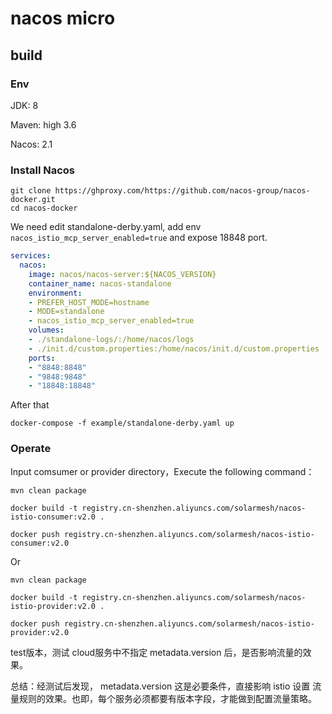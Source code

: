 # nacos micro

## build

### Env

JDK: 8

Maven: high 3.6

Nacos: 2.1


### Install Nacos

```shell
git clone https://ghproxy.com/https://github.com/nacos-group/nacos-docker.git
cd nacos-docker
```

We need edit standalone-derby.yaml, add env `nacos_istio_mcp_server_enabled=true` and expose 18848 port. 
```yaml
services:
  nacos:
    image: nacos/nacos-server:${NACOS_VERSION}
    container_name: nacos-standalone
    environment:
    - PREFER_HOST_MODE=hostname
    - MODE=standalone
    - nacos_istio_mcp_server_enabled=true
    volumes:
    - ./standalone-logs/:/home/nacos/logs
    - ./init.d/custom.properties:/home/nacos/init.d/custom.properties
    ports:
    - "8848:8848"
    - "9848:9848"
    - "18848:18848"
```
After that
```shell
docker-compose -f example/standalone-derby.yaml up
```

### Operate

Input comsumer or provider directory，Execute the following command：

```aidl
mvn clean package

docker build -t registry.cn-shenzhen.aliyuncs.com/solarmesh/nacos-istio-consumer:v2.0 .

docker push registry.cn-shenzhen.aliyuncs.com/solarmesh/nacos-istio-consumer:v2.0
```
Or

```aidl
mvn clean package

docker build -t registry.cn-shenzhen.aliyuncs.com/solarmesh/nacos-istio-provider:v2.0 .

docker push registry.cn-shenzhen.aliyuncs.com/solarmesh/nacos-istio-provider:v2.0
```

test版本，测试 cloud服务中不指定 metadata.version 后，是否影响流量的效果。

总结：经测试后发现， metadata.version 这是必要条件，直接影响 istio 设置 流量规则的效果。也即，每个服务必须都要有版本字段，才能做到配置流量策略。




